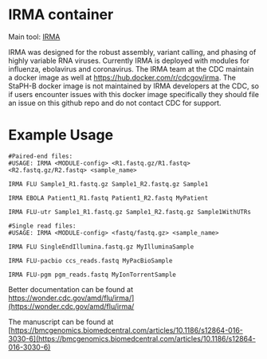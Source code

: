 # IRMA container
Main tool: [IRMA](https://wonder.cdc.gov/amd/flu/irma/)

IRMA was designed for the robust assembly, variant calling, and phasing of highly variable RNA viruses. Currently IRMA is deployed with modules for influenza, ebolavirus and coronavirus. The IRMA team at the CDC maintain a docker image as well at https://hub.docker.com/r/cdcgov/irma. The StaPH-B docker image is not maintained by IRMA developers at the CDC, so if users encounter issues with this docker image specifically they should file an issue on this github repo and do not contact CDC for support.

# Example Usage
```{bash}
#Paired-end files:
#USAGE:	IRMA <MODULE-config> <R1.fastq.gz/R1.fastq> <R2.fastq.gz/R2.fastq> <sample_name>

IRMA FLU Sample1_R1.fastq.gz Sample1_R2.fastq.gz Sample1

IRMA EBOLA Patient1_R1.fastq Patient1_R2.fastq MyPatient

IRMA FLU-utr Sample1_R1.fastq.gz Sample1_R2.fastq.gz Sample1WithUTRs

#Single read files:
#USAGE:	IRMA <MODULE-config> <fastq/fastq.gz> <sample_name>

IRMA FLU SingleEndIllumina.fastq.gz MyIlluminaSample

IRMA FLU-pacbio ccs_reads.fastq MyPacBioSample

IRMA FLU-pgm pgm_reads.fastq MyIonTorrentSample

```
Better documentation can be found at https://wonder.cdc.gov/amd/flu/irma/](https://wonder.cdc.gov/amd/flu/irma/

The manuscript can be found at [https://bmcgenomics.biomedcentral.com/articles/10.1186/s12864-016-3030-6](https://bmcgenomics.biomedcentral.com/articles/10.1186/s12864-016-3030-6)
